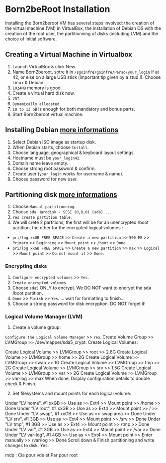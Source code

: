 # Born2beRoot Installation

Installing the Born2beroot VM has several steps involved: the creation of the virtual machine (VM) in VirtualBox, the installation of Debian OS with the creation of the root user, the partitionning of disks (including LVM) and the choice of initial software.

## Creating a Virtual Machine in Virtualbox

1. Launch VirtualBox & click New.
2. Name Born2beroot, sotre it in `/sgoinfre/goinfre/Perso/your_login` if at 42, or else on a large USB stick (important tip given by a stud !). Choose Linux & Debian.
3. `1024MB` memory is good.
4. Create a virtual hard disk now.
5. `VDI`
6. `Dynamically allocated`
7. `10 to 13 GB` is enough for both mandatory and bonus parts.
8. Start Born2beroot virtual machine.

## Installing Debian [more informations](https://www.debian.org/releases/stretch/s390x/ch06s03.html.fr#:~:text=Avec%20LVM%20avec%20chiffrement%2C%20l,traces%20d'une%20installation%20pr%C3%A9c%C3%A9dente.)

1. Select Debian ISO image as startup disk.
2. When Debian starts, choose `Install`.
3. Choose language, geographical & keyboard layout settings.
4. Hostname must be `your_login42`.
5. Domain name leave empty.
6. Choose strong root password & confirm.
7. Create user (`your_login` works for username & name).
8. Choose password for new user.

## Partitioning disk [more informations](https://www.debian.org/releases/stretch/s390x/apc.html.fr)

1. Choose `Manual partitionning`.
2. Choose `sda Harddisk - SCSI (0,0,0) (sda) ...`
3. `Yes create partition table`.
4. We will crete 2 partitions, the first will be for an unencrypted /boot partition, the other for the encrypted logical volumes :
  - `pri/log xxGB FREE SPACE` >> `Create a new partition` >> `500 MB` >> `Primary` >> `Beginning` >> `Mount point` >> `/boot` >> `Done`.
  - `pri/log xxGB FREE SPACE` >> `Create a new partition` >> `max` >> `Logical` >> `Mount point` >> `Do not mount it` >> `Done`.

### Encrypting disks

1. `Configure encrypted volumes` >> `Yes`.
2. `Create encrypted volumes`
3. Choose `sda5` ONLY to encrypt. We DO NOT want to encrypt the sda /boot partition.
4. `Done` >> `Finish` >> `Yes`.
... wait for formatting to finish...
5. Choose a strong password for disk encryption. DO NOT forget it!

### Logical Volume Manager (LVM)

1. Create a volume group:

`Configure the Logical Volume Manager` >> `Yes`.
Create Volume Group >> LVMGroup >> /dev/mapper/sda5_crypt.
Create Logical Volumes:

Create Logical Volume >> LVMGroup >> root >> 2.8G
Create Logical Volume >> LVMGroup >> home >> 2G
Create Logical Volume >> LVMGroup >> swap >> 1G
Create Logical Volume >> LVMGroup >> tmp >> 2G
Create Logical Volume >> LVMGroup >> srv >> 1.5G
Create Logical Volume >> LVMGroup >> var >> 2G
Create Logical Volume >> LVMGroup >> var-log >> max 
When done, Display configuration details to double check & Finish.

2. Set filesystems and mount points for each logical volume:

Under "LV home", #1 xxGB >> Use as >> Ext4 >> Mount point >> /home >> Done
Under "LV root", #1 xxGB >> Use as >> Ext4 >> Mount point >> / >> Done
Under "LV swap", #1 xxGB >> Use as >> swap area >> Done
Under "LV srv", #1 3GB >> Use as >> Ext4 >> Mount point >> /srv >> Done
Under "LV tmp", #1 3GB >> Use as >> Ext4 >> Mount point >> /tmp >> Done
Under "LV var", #1 3GB >> Use as >> Ext4 >> Mount point >> /var >> Done
Under "LV var-log", #1 4GB >> Use as >> Ext4 >> Mount point >> Enter manually >> /var/log >> Done
Scroll down & Finish partitioning and write changes to disk. Yes.


mdp : Cla pour vde et Par pour root
